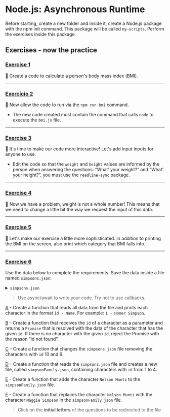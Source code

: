 # Node.js: Asynchronous Runtime

Before starting, create a new folder and inside it, create a Node.js package with the npm init command. This package will be called `my-scripts`. Perform the exercises inside this package.

## Exercises - now the practice

### [Exercise 1](./exercises/bmi.js)

🚀 Create a code to calculate a person's body mass index (BMI).

---

### [Exercício 2](./exercises/bmi.js)

🚀 Now allow the code to run via the `npm run bmi` command.
- The new code created must contain the command that calls `node` to execute the `bmi.js` file.

--- 

### [Exercise 3](./exercises/bmi.js)

🚀 It's time to make our code more interactive! Let's add input inputs for anyone to use.

- Edit the code so that the `weight` and `height` values are informed by the person when answering the questions: “What’ your weight?” and “What’ your height?”, you must use the `readline-sync` package.

---

### [Exercise 4](./exercises/bmi.js)

🚀 Now we have a problem, weight is not a whole number! This means that we need to change a little bit the way we request the input of this data.

---

### [Exercise 5](./exercises/bmi.js)

🚀 Let's make our exercise a little more sophisticated. In addition to printing the BMI on the screen, also print which category that BMI falls into.

---

### [Exercise 6](./exercises/exercise6/)
Use the data below to complete the requirements. Save the data inside a file named `simpsons.json`:

<details>
<summary><code>simpsons.json</code></summary>

```
[
  {
    "id": "1",
    "name": "Homer Simpson"
  },
  {
    "id": "2",
    "name": "Marge Simpson"
  },
  {
    "id": "3",
    "name": "Bart Simpson"
  },
  {
    "id": "4",
    "name": "Lisa Simpson"
  },
  {
    "id": "5",
    "name": "Maggie Simpson"
  },
  {
    "id": "6",
    "name": "Ned Flanders"
  },
  {
    "id": "7",
    "name": "Montgomery Burns"
  },
  {
    "id": "8",
    "name": "Nelson Muntz"
  },
  {
    "id": "9",
    "name": "Krusty"
  },
  {
    "id": "10",
    "name": "Milhouse Van Houten"
  }
]
```

</details>

> Use async/await to write your code. Try not to use callbacks.

[A](./exercises/exercise6/readSimpsons.js) - Create a function that reads all data from the file and prints each character in the format `id - Name`. For example: `1 - Homer Simpson`.

[B](./exercises/exercise6/getSimpsonsId.js) - Create a function that receives the `id` of a character as a parameter and returns a `Promise` that is resolved with the data of the character that has the given `id`. If there is no character with the given `id`, reject the Promise with the reason “id not found”.

[C](./exercises/exercise6/removeSimpsons.js) - Create a function that changes the `simpsons.json` file removing the characters with `id` 10 and 6.

[D](./exercises/exercise6/createSimpsonFamily.js) - Create a function that reads the `simpsons.json` file and creates a new file, called `simpsonFamily.json`, containing characters with `id` from 1 to 4.

[E](./exercises/exercise6/addPersonSimpsonFamily.js) - Create a function that adds the character `Nelson Muntz` to the `simpsonFamily.json` file.

[F](./exercises/exercise6/changePersonSimpsonFamily.js) - Create a function that replaces the character `Nelson Muntz` with the character `Maggie Simpson` in the `simpsonFamily.json` file.

> Click on the <strong>initial letters</strong> of the questions to be redirected to the file